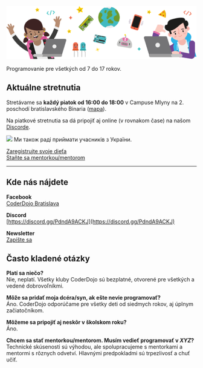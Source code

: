 ![Hlavička](/assets/img/dojo.6aad1d2.png)

<p class="text-center text-lg">Programovanie pre všetkých od 7 do 17 rokov.</p>
<div class="mt-16"></div>

## Aktuálne stretnutia

Stretávame sa **každý piatok od 16:00 do 18:00** v Campuse Mlyny na 2. poschodí bratislavského Binaria ([mapa](https://goo.gl/maps/C3uAB7cwTMB2)).

Na piatkové stretnutia sa dá pripojiť aj online (v rovnakom čase) na našom [Discorde](https://discord.gg/PdndA9ACKJ).

<img src="https://upload.wikimedia.org/wikipedia/commons/4/49/Flag_of_Ukraine.svg" height="12px">
Ми також раді приймати учасників з України.

<br/>

[Zaregistrujte svoje dieťa](https://docs.google.com/forms/d/e/1FAIpQLSfV8cmF9KktHqPk3SQiOqjbeJDS50jD4XcU7haI6MCXIP4k6w/viewform)<br/>
[Staňte sa mentorkou/mentorom](https://docs.google.com/forms/d/e/1FAIpQLSf_SYdv5ENVy5CTTLhxltdLArdJAqKsWpGDVH6pUFYf5HLu1A/viewform)

---

## Kde nás nájdete

**Facebook**<br/>
[CoderDojo Bratislava](https://www.facebook.com/CoderDojoBratislava/)

**Discord**<br/>
[https://discord.gg/PdndA9ACKJ](https://discord.gg/PdndA9ACKJ)

**Newsletter**<br/>
[Zapíšte sa](http://eepurl.com/daODgz)

## Často kladené otázky

**Platí sa niečo?** <br/>
Nie, neplatí. Všetky kluby CoderDojo sú bezplatné, otvorené pre všetkých a vedené dobrovoľníkmi.

**Môže sa pridať moja dcéra/syn, ak ešte nevie programovať?**<br/>
Áno. CoderDojo odporúčame pre všetky deti od siedmych rokov, aj úplnym začiatočníkom.

**Môžeme sa pripojiť aj neskôr v školskom roku?** <br/>
Áno.

**Chcem sa stať mentorkou/mentorom. Musím vedieť programovať v _XYZ_?**<br/>
Technické skúsenosti sú výhodou, ale spolupracujeme s mentorkami a mentormi s rôznych odvetví. Hlavnými predpokladmi sú trpezlivosť a chuť učiť.
